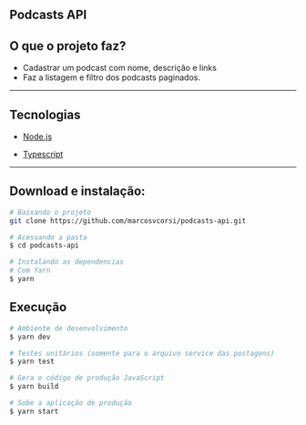 ## Podcasts API

## O que o projeto faz?

- Cadastrar um podcast com nome, descrição e links
- Faz a listagem e filtro dos podcasts paginados.

---

## Tecnologias

- [Node.js](https://nodejs.org/en/)

- [Typescript](https://www.typescriptlang.org/)

---

## Download e instalação:

```bash
# Baixando o projeto
git clone https://github.com/marcosvcorsi/podcasts-api.git

# Acessando a pasta
$ cd podcasts-api

# Instalando as dependencias
# Com Yarn
$ yarn
```

## Execução

```bash
# Ambiente de desenvolvimento
$ yarn dev

# Testes unitários (somente para o arquivo service das postagens)
$ yarn test

# Gera o código de produção JavaScript
$ yarn build

# Sobe a aplicação de produção
$ yarn start
```
